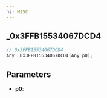 ```yaml
---
ns: MISC
---
```

## _0x3FFB15534067DCD4

```c
// 0x3FFB15534067DCD4
Any _0x3FFB15534067DCD4(Any p0);
```

## Parameters
* **p0**:
